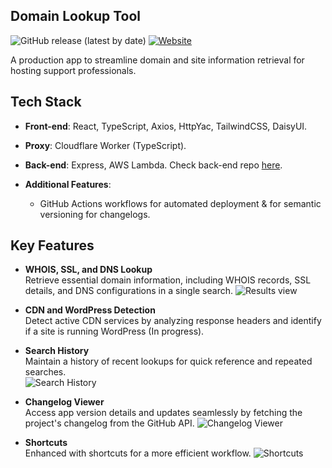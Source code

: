 ## Domain Lookup Tool  

![GitHub release (latest by date)](https://img.shields.io/github/v/release/Nickslabcode/domain-info-lookup)
[![Website](https://img.shields.io/badge/website-live-green)](https://domain-lookup.your-website.com)

A production app to streamline domain and site information retrieval for hosting support professionals.  

<!-- End of Section -->

## Tech Stack  

- **Front-end**: React, TypeScript, Axios, HttpYac, TailwindCSS, DaisyUI.  
- **Proxy**: Cloudflare Worker (TypeScript).  
- **Back-end**: Express, AWS Lambda.  Check back-end repo [here](https://github.com/Nickslabcode/api-domain-lookup).  

- **Additional Features**:  
  - GitHub Actions workflows for automated deployment & for semantic versioning for changelogs.  

<!-- End of Section -->

## Key Features  

- **WHOIS, SSL, and DNS Lookup**  
  Retrieve essential domain information, including WHOIS records, SSL details, and DNS configurations in a single search.
  ![Results view](https://domain-lookup.nikola-nenovski.info/images/results.png)  

- **CDN and WordPress Detection**  
  Detect active CDN services by analyzing response headers and identify if a site is running WordPress (In progress).  

- **Search History**  
  Maintain a history of recent lookups for quick reference and repeated searches.  
  ![Search History](https://domain-lookup.nikola-nenovski.info/images/search-history-2.gif)  

- **Changelog Viewer**  
  Access app version details and updates seamlessly by fetching the project's changelog from the GitHub API.
  ![Changelog Viewer](https://domain-lookup.nikola-nenovski.info/images/changelog.png)  

- **Shortcuts**  
  Enhanced with shortcuts for a more efficient workflow.
  ![Shortcuts](https://domain-lookup.nikola-nenovski.info/images/shortcuts.png)  

<!-- End of Section -->
